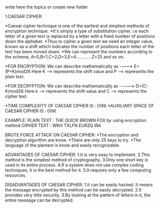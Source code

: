 write here the topics or create new folder

1.CAESAR CIPHER:

*Caesar cipher technique is one of the earliest and simplest methods of encryption technique.
*It's simply a type of substitution cipher, i.e each letter of a given text is replaced by a letter with a fixed number of positions down the alphabet.
*Thus to cipher a given text we need an integer value, known as a shift which indicates the number of positions each letter of the text has been moved down. 
*We can represent the numbers according to the scheme, A=0,B=1,C=2,D=3,E=4.............Z=25 and so on.

*FOR ENCRYPTION:
We can describe mathematically as ----> E=(P+K)mod26 
Here K --> represents the shift value and P --> represents the plain text.

*FOR DECRYPTION:
We can describe mathematically as -----> D=(C-K)mod26
Here k --> represents the shift value and C --> represents the cipher text.

*TIME COMPLEXITY OF CAESAR CIPHER IS : O(N)
*AUXILIARY SPACE OF CAESAR CIPHER IS : 0(N)

EXAMPLE:
PLAIN TEXT : THE QUICK BROWN FOX
by using encryption method
CIPHER TEXT : WKH TXLFN EURZQ IRA

BRUTE FORCE ATTACK ON CAESAR CIPHER:
*The encryption and decryption algorithm are know.
*There are only 25 keys to try.
*The language of the plantext is know and easily recognizable.

ADVANTAGES OF CAESAR CIPHER:
1.It is very easy to implement.
2.This method is the simplest method of cryptography.
3.Only one short key is used in its entire process.
4.If a system does not use complex coding techniques, it is the best method for it.
5.It requires only a few computing resources.

DISADVANTAGES OF CAESAR CIPHER:
1.It can be easily hacked. It means the message encrypted by this method can be easily decrypted.
2.It provides very little security.
3.By looking at the pattern of letters in it, the entire message can be decrypted.

